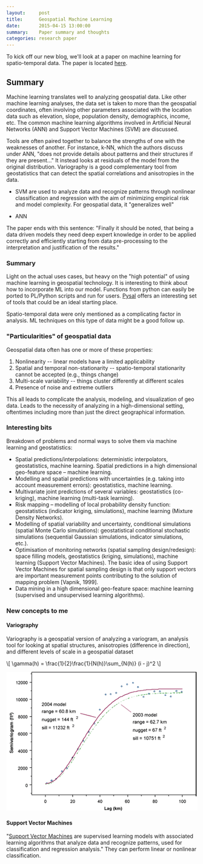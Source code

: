 ```yaml
---
layout:     post
title:      Geospatial Machine Learning
date:       2015-04-15 13:00:00
summary:    Paper summary and thoughts
categories: research paper
---
```


To kick off our new blog, we'll look at a paper on machine learning for spatio-temporal data. The paper is located [here](http://www.iemss.org/iemss2008/uploads/Main/S04-09-Kanevski_et_al-IEMSS2008.pdf).

## Summary

Machine learning translates well to analyzing geospatial data. Like other machine learning analyses, the data set is taken to more than the geospatial coordinates, often involving other parameters associated with the location data such as elevation, slope, population density, demographics, income, etc. The common machine learning algorithms involved in Artificial Neural Networks (ANN) and Support Vector Machines (SVM) are discussed.

Tools are often paired together to balance the strengths of one with the weaknesses of another. For instance, k-NN, which the authors discuss under ANN, "does not provide details about patterns and their structures if they are present..." It instead looks at residuals of the model from the original distribution. Variography is a good complementary tool from geostatistics that can detect the spatial correlations and anisotropies in the data.

+ SVM are used to analyze data and recognize patterns through nonlinear classification and regression with the aim of minimizing empirical risk and model complexity. For geospatial data, it "generalizes well"

+ ANN 

The paper ends with this sentence: "Finally it should be noted, that being a data driven models they need deep expert knowledge in order to be applied correctly and efficiently starting from data pre-processing to the interpretation and justification of the results."

### Summary
Light on the actual uses cases, but heavy on the "high potential" of using machine learning in geospatial technology. It is interesting to think about how to incorporate ML into our model. Functions from python can easily be ported to PL/Python scripts and run for users. [Pysal](https://pysal.readthedocs.org/en/latest/library/spreg/ml_lag_regimes.html) offers an interesting set of tools that could be an ideal starting place.

Spatio-temporal data were only mentioned as a complicating factor in analysis. ML techniques on this type of data might be a good follow up.

### "Particularities" of geospatial data

Geospatial data often has one or more of these properties:

1. Nonlinearity -- linear models have a limited applicability
2. Spatial and temporal non-stationarity -- spatio-temporal stationarity cannot be accepted (e.g., things change)
3. Multi-scale variability -- things cluster differently at different scales
4. Presence of noise and extreme outliers

This all leads to complicate the analysis, modeling, and visualization of geo data. Leads to the necessity of analyzing in a high-dimensional setting, oftentimes including more than just the direct geographical information.

### Interesting bits

Breakdown of problems and normal ways to solve them via machine learning and geostatistics:

+ Spatial predictions/interpolations: deterministic interpolators, geostatistics, machine learning. Spatial predictions in a high dimensional geo-feature space – machine learning.
+ Modelling and spatial predictions with uncertainties (e.g. taking into account measurement errors): geostatistics, machine learning.
+ Multivariate joint predictions of several variables: geostatistics (co-kriging), machine learning (multi-task learning).
+ Risk mapping – modelling of local probability density function: geostatistics (indicator kriging, simulations), machine learning (Mixture Density Networks).
+ Modelling of spatial variability and uncertainty, conditional simulations (spatial Monte Carlo simulations): geostatistical conditional stochastic simulations (sequential Gaussian simulations, indicator simulations, etc.).
+ Optimisation of monitoring networks (spatial sampling design/redesign): space filling models, geostatistics (kriging, simulations), machine learning (Support Vector Machines). The basic idea of using Support Vector Machines for spatial sampling design is that only support vectors are important measurement points contributing to the solution of mapping problem [Vapnik, 1999].
+ Data mining in a high dimensional geo-feature space: machine learning (supervised and unsupervised learning algorithms).

### New concepts to me

#### Variography

Variography is a geospatial version of analyzing a variogram, an analysis tool for looking at spatial structures, anisotropies (difference in direction), and different levels of scale in a geospatial dataset

\\[ \gamma(h) = \frac{1}{2}\frac{1}{N(h)}\sum_{N(h)} (i - j)^2 \\]

![variogram from NKU](/images/variogram.gif)

#### Support Vector Machines

"[Support Vector Machines](http://en.wikipedia.org/wiki/Support_vector_machine) are supervised learning models with associated learning algorithms that analyze data and recognize patterns, used for classification and regression analysis." They can perform linear or nonlinear classification.